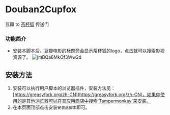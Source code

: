 # Douban2Cupfox
豆瓣 to [茶杯狐](https://www.cupfox.com) 传送门

### 功能简介
* 安装本脚本后，豆瓣电影的标题旁会显示茶杯狐的logo，点击就可以搜索影视资源了。
![jmBQa6MkOf3Ww2d](https://i.loli.net/2020/04/06/jmBQa6MkOf3Ww2d.jpg)

## 安装方法
1. 安装可以执行用户脚本的浏览器插件，安装方法见：[https://greasyfork.org/zh-CN](https://greasyfork.org/zh-CN)，如果你使用的是其他浏览器可以在其应用商店中搜索`Tampermonkey`来安装。
2. 在本页面顶部点击安装`安装此脚本`即可。
